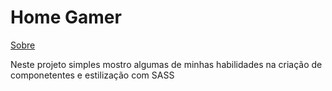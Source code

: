 # Home Gamer



<p aling="center">
    <a href="">Sobre</a>
    <a href=""></a>
    <a href=""></a>

</p>


<p> Neste projeto simples mostro algumas de minhas habilidades na criação de componetentes e estilização com SASS</p>




